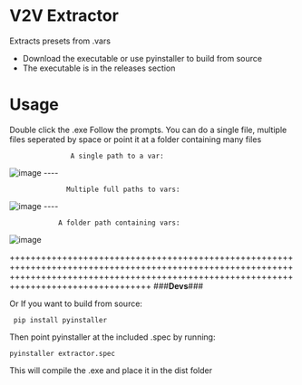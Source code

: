 # V2V Extractor
Extracts presets from .vars

- Download the executable or use pyinstaller to build from source
- The executable is in the releases section

# Usage
Double click the .exe
Follow the prompts. You can do a single file, multiple files seperated by space or point it at a folder containing many files



                   A single path to a var: 
![image](https://github.com/user-attachments/assets/2bae3d70-3ce7-4315-b9db-550289f0bd2b)
                           ----


                  Multiple full paths to vars: 
![image](https://github.com/user-attachments/assets/61c51c92-5a72-48a1-85a8-350073c63dc0)
                           ----
                           

                A folder path containing vars: 
![image](https://github.com/user-attachments/assets/b3f8d3e8-8b11-485c-8bd7-c75b48abc702)

+++++++++++++++++++++++++++++++++++++++++++++++++++++++++++++++++++++++++++++++++++++++++++++++++++++++++++++++++++++++++++++++++++++++++++++++++++++++++++++++++++++++++++++++++++++++++++++
###__Devs__###

Or If you want to build from source:
```
 pip install pyinstaller
```
Then point pyinstaller at the included .spec by running:
```
pyinstaller extractor.spec
```
This will compile the .exe and place it in the dist folder
